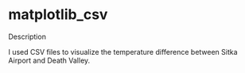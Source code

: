 # matplotlib_csv

Description

I used CSV files to visualize the temperature difference between Sitka Airport and Death Valley.
